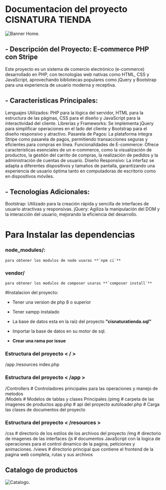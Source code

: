 # Documentacion del proyecto CISNATURA TIENDA

 ![Banner Home](./resources/img/social.jpg).

## - Descripción del Proyecto: E-commerce PHP con Stripe
Este proyecto es un sistema de comercio electrónico (e-commerce) desarrollado en PHP, con tecnologías web nativas como HTML, CSS y JavaScript, aprovechando bibliotecas populares como jQuery y Bootstrap para una experiencia de usuario moderna y receptiva.

## - Características Principales:
Lenguajes Utilizados: PHP para la lógica del servidor, HTML para la estructura de las páginas, CSS para el diseño y JavaScript para la interactividad del cliente.
Librerías y Frameworks: Se implementa jQuery para simplificar operaciones en el lado del cliente y Bootstrap para el diseño responsivo y atractivo.
Pasarela de Pagos: La plataforma integra Stripe como pasarela de pagos, permitiendo transacciones seguras y eficientes para compras en línea.
Funcionalidades de E-commerce: Ofrece características esenciales de un e-commerce, como la visualización de productos, la gestión del carrito de compras, la realización de pedidos y la administración de cuentas de usuario.
Diseño Responsivo: La interfaz se adapta a diferentes dispositivos y tamaños de pantalla, garantizando una experiencia de usuario óptima tanto en computadoras de escritorio como en dispositivos móviles.

## - Tecnologías Adicionales:

Bootstrap: Utilizado para la creación rápida y sencilla de interfaces de usuario atractivas y responsivas.
jQuery: Agiliza la manipulación del DOM y la interacción del usuario, mejorando la eficiencia del desarrollo.


# Para Instalar las dependencias
### node_modules/:
    para obtener los modulos de node usaras **`npm ci`**

### vendor/
    para obtener los modulos de composer usaras **`composer install`**

#Instalacion del proyecto:

- Tener una version de php 8 o superior
- Tener xampp instalado
- La base de datos esta en la raíz del proyecto **"cisnaturatienda.sql"**
- Importar la base de datos en su motor de sql.

- **Crear una rama por issue**

### Estructura del proyecto < / >

/app
/resources
index.php


### Estructura del proyecto < /app >

/Controllers      # Controladores principales para las operaciones y manejo de metodos  
/Models           # Modelos de tablas y clases Principales
/pimg             # carpeta de las imagenes de productos
app.php           # api del proyecto
autoloader.php    # Carga las clases de documentos del proyecto


### Estructura del proyecto < /resources >

/css        # directorio de los estilos de los archivos del proyecto
/img        # directorio de imagenes de las interfaces
/js         # documentos JavaScript con la logica de operaciones para el control dinamico de la pagina, peticiones y animaciones.
/views      # directorio principal que contiene el frontend de la pagina web completa, rutas y sus archivos

## Catalogo de productos

 ![Catalogo](./resources/img/CATALOGO.jpg).